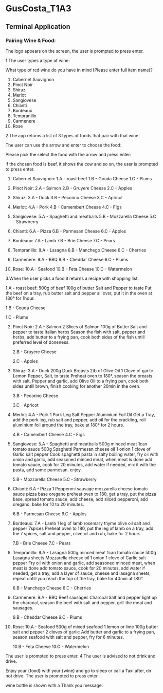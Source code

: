 # GusCosta_T1A3
## Terminal Application

### Pairing Wine & Food:

The logo appears on the screen, the user is prompted to press enter.

1.The user types a type of wine:

What type of red wine do you have in mind (Please enter full item name)?

1. Cabernet Sauvignon
2. Pinot Noir 
3. Shiraz
4. Merlot
5. Sangiovese
6. Chianti
7. Bordeaux
8. Tempranillo
9. Carmenere
10. Rose

2.The app returns a list of 3 types of foods that pair with that wine:

The user can use the arrow and enter to choose the food:

Please pick the select the food with the arrow and press enter:

if the chosen food is beef, it shows the cow and so on, the user is prompted to press enter.

1. Cabernet Sauvignon:
    1.A - roast beef
    1.B - Gouda Cheese
    1.C - Plums

2. Pinot Noir:
    2.A - Salmon
    2.B - Gruyere Cheese
    2.C - Apples

3. Shiraz:
    3.A - Duck
    3.B - Pecorino Cheese
    3.C - Apricot

4. Merlot:
    4.A - Pork
    4.B - Camembert Cheese
    4.C - Figs

5. Sangiovese:
    5.A - Spaghetti and meatballs
    5.B - Mozzarella Cheese
    5.C - Strawberry
    
6. Chianti:
    6.A - Pizza
    6.B - Parmesan Cheese
    6.C - Apples

7. Bordeaux:
    7.A - Lamb
    7.B - Brie Cheese
    7.C - Pears

8. Tempranillo:
    8.A - Lasagna
    8.B - Manchego Cheese
    8.C - Cherries

9. Carmenere:
    9.A - BBQ
    9.B - Cheddar Cheese
    9.C - Plums
    
10. Rose:
    10.A - Seafood
    10.B - Feta Cheese
    10.C - Watermelon

3.When the user picks a food it returns a recipe with shopping list:

1.A - roast beef:
    500g of beef
    100g of butter
    Salt and Pepper to taste
    Put the beef on a tray, rub butter salt and pepper all over, put it in the oven at 180° for 1hour.

1.B - Gouda Cheese

1.C - Plums

2. Pinot Noir:
    2.A - Salmon
    2 Slices of Salmon
    100g of Butter
    Salt and pepper to taste
    Italian herbs
    Season the fish with salt, pepper and herbs, add butter to a frying pan, cook both sides of the fish untill preferred level of doneness.

    2.B - Gruyere Cheese

    2.C - Apples

3. Shiraz:
    3.A - Duck
    200g Duck Breasts
    2tb of Olive Oil
    1 Clove of garlic
    Lemon Pepper, Salt, to taste
    Preheat oven to 180°, season the breasts with salt, Pepper and garlic, add Olive Oil to a frying pan, cook both sides untill brown, finish cooking for another 20min in the oven.

    3.B - Pecorino Cheese
    
    3.C - Apricot

4. Merlot:
    4.A - Pork
    1 Pork Leg
    Salt Pepper
    Aluminium Foil
    Oil
    Get a Tray, add the pork leg, rub salt and pepper, add oil for the crackling, roll aluminium foil around the tray, bake at 180° for 2 hours.

    4.B - Camembert Cheese
    4.C - Figs

5. Sangiovese:
    5.A - Spaghetti and meatballs
    500g minced meat
    1can tomato sauce
    500g Spaghetti
    Parmesan cheese
    oil
    1 onion
    1 clove of Garlic
    salt pepper
    Cook spaghetti pasta in salty boiling water, fry oil with onion and garlic, add seasoned minced meat, when meat is done add tomato sauce, cook for 20 minutes, add water if needed, mix it with the pasta, add some parmesan, enjoy.

    5.B - Mozzarella Cheese
    5.C - Strawberry
    
6. Chianti:
    6.A - Pizza
    1 Pepperoni sausage
    mozzarella cheese
    tomato sauce
    pizza base
    oregano
    preheat oven to 180, get a tray, put the pizza base, spread tomato sauce, add cheese, add sliced pepperoni, add oregano, bake for 10 to 20 minutes.

    6.B - Parmesan Cheese
    6.C - Apples

7. Bordeaux:
    7.A - Lamb
    1 leg of lamb
    rosemary
    thyme
    olive oil
    salt and pepper
    7spices
    Preheat oven to 180, put the leg of lamb on a tray, add the 7 spices, salt and pepper, olive oil and rub, bake for 2 hours.

    7.B - Brie Cheese
    7.C - Pears

8. Tempranillo:
    8.A - Lasagna
    500g minced meat
    1can tomato sauce
    500g Lasagna sheets
    Mozzarella cheese
    oil
    1 onion
    1 clove of Garlic
    salt pepper
    Fry oil with onion and garlic, add seasoned minced meat, when meat is done add tomato sauce, cook for 20 minutes, add water if needed, get a tray, add a layer of sauce, cheese and lasagna sheets, repeat untill you reach the top of the tray, bake for 40min at 180°.

    8.B - Manchego Cheese
    8.C - Cherries

9. Carmenere:
    9.A - BBQ
    Beef
    sausages
    Charcoal
    Salt and pepper
    light up the charcoal, season the beef with salt and pepper, grill the meat and sausages.

    9.B - Cheddar Cheese
    9.C - Plums
    
10. Rose:
    10.A - Seafood
    500g of mixed seafood
    1 lemon or lime
    100g butter
    salt and pepper
    2 cloves of garlic
    Add butter and garlic to a frying pan, season seafood with salt and pepper, fry for 6 minutes.

    10.B - Feta Cheese
    10.C - Watermelon



The user is prompted to press enter.
4.The user is advised to not drink and drive.

Enjoy your {food} with your {wine} and go to sleep or call a Taxi after, do not drive.
The user is prompted to press enter.

wine bottle is shown with a Thank you message.


